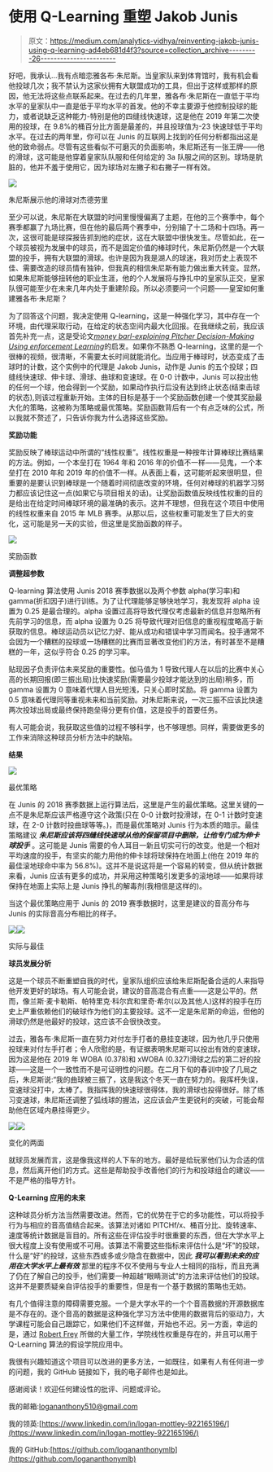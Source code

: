 # 使用 Q-Learning 重塑 Jakob Junis

> 原文：<https://medium.com/analytics-vidhya/reinventing-jakob-junis-using-q-learning-ad4eb681d4f3?source=collection_archive---------26----------------------->

好吧，我承认…我有点暗恋雅各布·朱尼斯。当皇家队来到体育馆时，我有机会看他投球几次；我不禁认为这家伙拥有大联盟成功的工具，但出于这样或那样的原因，他无法将这些点联系起来。在过去的几年里，雅各布·朱尼斯在一直低于平均水平的皇家队中一直是低于平均水平的首发。他的不幸主要源于他控制投球的能力，或者说缺乏这种能力-特别是他的四缝线快速球，这是他在 2019 年第二次使用的投球，在 9.8%的桶百分比方面是最差的，并且投球值为-23 快速球低于平均水平。在过去的两年里，你可以在 Junis 的互联网上找到的任何分析都指出这是他的致命弱点。尽管有这些看似不可磨灭的负面影响，朱尼斯还有一张王牌——他的滑球，这可能是他穿着皇家队队服和任何给定的 3a 队服之间的区别。球场是肮脏的，他并不羞于使用它，因为球场对左撇子和右撇子一样有效。

![](img/651cc4d87c6dc6baae72a006a850212b.png)

朱尼斯展示他的滑球对杰德劳里

至少可以说，朱尼斯在大联盟的时间里慢慢偏离了主题，在他的三个赛季中，每个赛季都赢了九场比赛，但在他的最后两个赛季中，分别输了十二场和十四场。再一次，这很可能是球探报告抓到他的症状，这在大联盟中很快发生。尽管如此，在一个球员被视为发展中的球员，而不是固定价值的棒球时代，朱尼斯仍然是一个大联盟的投手，拥有大联盟的滑球。也许是因为我是湖人的球迷，我对历史上表现不佳、需要改造的球员情有独钟，但我真的相信朱尼斯有能力做出重大转变。显然，如果朱尼斯能够扭转他的职业生涯，他的个人发展将与挣扎中的皇家队正交，皇家队很可能至少在未来几年内处于重建阶段。所以必须要问一个问题——皇室如何重建雅各布·朱尼斯？

为了回答这个问题，我决定使用 Q-learning，这是一种强化学习，其中存在一个环境，由代理采取行动，在给定的状态空间内最大化回报。在我继续之前，我应该首先补充一点，这是受论文[*money barl-exploining Pitcher Decision-Making Using enforcement Learning*](https://arxiv.org/pdf/1407.8392.pdf)的启发。如果你不熟悉 Q-learning，这里的是一个很棒的视频，很清晰，不需要太长时间就能消化。当应用于棒球时，状态变成了击球时的计数，这个实例中的代理是 Jakob Junis，动作是 Junis 的五个投球；四缝线快速球、伸卡球、滑球、曲球和变速球。在 0-0 计数中，Junis 可以投出他的任何一个球，他会得到一个奖励，如果动作执行后没有达到终止状态(结束击球的状态),则该过程重新开始。主体的目标是基于一个奖励函数创建一个使其奖励最大化的策略，这被称为策略或最优策略。奖励函数背后有一个有点乏味的公式，所以我就不赘述了，只告诉你我为什么选择这些奖励。

**奖励功能**

奖励反映了棒球运动中所谓的“线性权重”。线性权重是一种按年计算棒球比赛结果的方法。例如，一个本垒打在 1964 年和 2016 年的价值不一样——见鬼，一个本垒打在 2010 年和 2019 年的价值不一样。从表面上看，这可能听起来很明显，但重要的是要认识到棒球是一个随着时间彻底改变的环境，任何对棒球的机器学习努力都应该记住这一点(如果它与项目相关的话)。让奖励函数值反映线性权重的目的是给出在给定时间棒球环境的最准确的表示。这并不理想，但我在这个项目中使用的线性权重来自 2015 年 MLB 赛季。从那以后，这些权重可能发生了巨大的变化，这可能是另一天的实验，但这里是奖励函数的样子。

![](img/5383908c3047c024227a736a8bda96be.png)

奖励函数

**调整超参数**

Q-learning 算法使用 Junis 2018 赛季数据以及两个参数 alpha(学习率)和 gamma(折扣因子)进行训练。为了让代理能够足够快地学习，我发现将 alpha 设置为 0.25 是最合理的。alpha 设置过高将导致代理仅考虑最新的信息并忽略所有先前学习的信息，而 alpha 设置为 0.25 将导致代理对旧信息的重视程度略高于新获取的信息。棒球运动员以记忆力好、能从成功和错误中学习而闻名。投手通常不会因为一个糟糕的投球或一场糟糕的比赛而显著改变他们的方法，有时甚至不是糟糕的一年，这似乎符合 0.25 的学习率。

贴现因子负责评估未来奖励的重要性。伽马值为 1 导致代理人在以后的比赛中关心高的长期回报(即三振出局)比快速奖励(需要最少投球才能达到的出局)稍多，而 gamma 设置为 0 意味着代理人目光短浅，只关心即时奖励。将 gamma 设置为 0.5 意味着代理同等重视未来和当前奖励。对朱尼斯来说，一次三振不应该比快速两次投球出局或最终保持跑垒得分更有价值，这是投手的首要任务。

有人可能会说，我获取这些值的过程不够科学，也不够理想。同样，需要做更多的工作来消除这种球员分析方法中的缺陷。

**结果**

![](img/e4b500326778832e100fabeaf2e63746.png)

最优策略

在 Junis 的 2018 赛季数据上运行算法后，这里是产生的最优策略。这里关键的一点不是朱尼斯应该严格遵守这个政策(只在 0-0 计数时投滑球，在 0-1 计数时变速球，在 2-0 计数时投曲球等等。)，而是最优策略对 Junis 行为本质的暗示。最佳策略建议 ***朱尼斯应该将四缝线快速球从他的保留项目中删除，让他专门成为伸卡球投手*** 。这可能是 Junis 需要的令人耳目一新且切实可行的改变。他是一个相对平均速度的投手，有坚实的能力用他的伸卡球将球保持在地面上(他在 2019 年的最佳滚地球命中率为 56.8%)。这并不是说这将是一个容易的转变，但从统计数据来看，Junis 应该有更多的成功，并采用这种策略引发更多的滚地球——如果将球保持在地面上实际上是 Junis 挣扎的解毒剂(我相信是这样的)。

当这个最优策略应用于 Junis 的 2019 赛季数据时，这里是建议的音高分布与 Junis 的实际音高分布相比的样子。

![](img/64bb66f0428afae5e49775554e25b6f7.png)![](img/4afb330dbd07bc76258150d8bdff11b3.png)

实际与最佳

**球员发展分析**

这是一个球员不断重塑自我的时代，皇家队组织应该给朱尼斯配备合适的人来指导他开发更好的球场。有人可能会说，建议的音高混合有点重——这是公平的。然而，像兰斯·麦卡勒斯、帕特里克·科尔宾和里奇·希尔(以及其他人)这样的投手在历史上严重依赖他们的破球作为他们的主要投球。这不一定是朱尼斯的命运，但他的滑球仍然是他最好的投球，这应该不会很快改变。

过去，雅各布·朱尼斯一直在努力对付左手打者的悬挂变速球，因为他几乎只使用投球来对付左手打者；令人欣慰的是，有证据表明朱尼斯可以投出有效的变速球，因为这是他在 2019 年 WOBA (0.378)和 xWOBA (0.327)滑球之后的第二好的投球——这是一个一致性而不是可证明性的问题。在二月下旬的春训中投了几局之后，朱尼斯说:“我的曲球被三振了，这是我这个冬天一直在努力的。我挥杆失误，变速球没打中，太棒了。我指挥我的快速球很得体，我的滑球也投得很好。除了练习变速球，朱尼斯还调整了弧线球的握法，这应该会产生更锐利的突破，可能会帮助他在区域内悬挂得更少。

![](img/514b69436cf11aea84e2ce9d32bc473f.png)![](img/0c4ee6ea7ed1b97352c5cedd21cb054b.png)

变化的两面

就球员发展而言，这是像我这样的人下车的地方。最好是给玩家他们认为合适的信息，然后离开他们的方式。这些是帮助投手改善他们的行为和投球组合的建议——不是严格的指导方针。

**Q-Learning 应用的未来**

这种球员分析方法当然需要改进。然而，它的优势在于它的多功能性，可以将投手行为与相应的音高值结合起来。该算法对诸如 PITCHf/x、桶百分比、旋转速率、速度等统计数据是盲目的。所有这些在评估投手时很重要的东西，但在大学水平上很大程度上没有使用或不可用。该算法不需要这些指标来评估什么是“坏”的投球，什么是“好”的投球，这些东西或多或少隐含在数据中，因此 ***我可以看到未来的应用在大学水平上最有效*** 那里的程序不仅不使用与专业人士相同的指标，而且充满了仍在了解自己的投手，他们需要一种超越“眼睛测试”的方法来评估他们的投球。这并不是要质疑亲自评估投手的重要性，但是有一个基于数据的策略也无妨。

有几个值得注意的障碍需要克服。一个是大学水平的一个个音高数据的开源数据库是不存在的。逐个音高的数据是这种强化学习方法中使用的数据背后的驱动力，大学课程可能会自己跟踪它，如果他们不这样做，开始也不迟。另一方面，幸运的是，通过 [Robert Frey](/@rfrey22/collegiate-linear-weights-f0237cf40451) 所做的大量工作，学院线性权重是存在的，并且可以用于 Q-Learning 算法的假设学院应用中。

我很有兴趣知道这个项目可以改进的更多方法，一如既往，如果有人有任何进一步的问题，我的 GitHub 链接如下，我的电子邮件也是如此。

感谢阅读！欢迎任何建设性的批评、问题或评论。

我的邮箱:logananthony510@gmail.com

我的领英:[https://www.linkedin.com/in/logan-mottley-922165196/](https://www.linkedin.com/in/logan-mottley-922165196/)

我的 GitHub:[https://github.com/logananthonymlb](https://github.com/logananthonymlb)